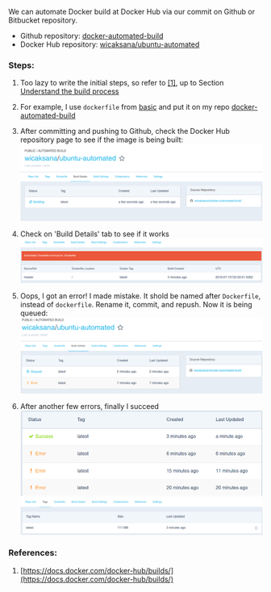 We can automate Docker build at Docker Hub via our commit on Github or
Bitbucket repository.

- Github repository: [docker-automated-build](https://github.com/wicaksana/docker-automated-build)
- Docker Hub repository: [wicaksana/ubuntu-automated](https://hub.docker.com/r/wicaksana/ubuntu-automated/)

### Steps:

1. Too lazy to write the initial steps, so refer to [\[1\]](#ref1), up to Section [Understand the build process](https://docs.docker.com/docker-hub/builds/#/understand-the-build-process)

2. For example, I use `dockerfile` from [basic](../basic/) and put it on my repo [docker-automated-build](https://github.com/wicaksana/docker-automated-build)

3. After committing and pushing to Github, check the Docker Hub repository page to see if the image is being built:
![](../img/automated-build-01.png)

4. Check on 'Build Details' tab to see if it works
![](../img/automated-build-02.png)

5. Oops, I got an error! I made mistake. It shold be named after `Dockerfile`, instead of `dockerfile`. Rename it, commit, and repush. Now it is being queued:
![](../img/automated-build-03.png)

6. After another few errors, finally I succeed
![](../img/automated-build-04.png)
![](../img/automated-build-05.png)

### References:

1. <a name="ref1"></a>[https://docs.docker.com/docker-hub/builds/](https://docs.docker.com/docker-hub/builds/)